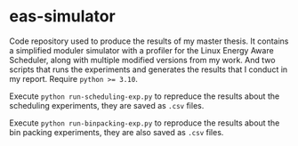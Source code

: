 # eas-simulator
Code repository used to produce the results of my master thesis. 
It contains a simplified moduler simulator with a profiler for the Linux Energy Aware Scheduler, along with multiple modified versions from my work.
And two scripts that runs the experiments and generates the results that I conduct in my report. Require `python >= 3.10`.

Execute `python run-scheduling-exp.py` to repreduce the results about the scheduling experiments, they are saved as `.csv` files.

Execute `python run-binpacking-exp.py` to reproduce the results about the bin packing experiments, they are also saved as `.csv` files.  
